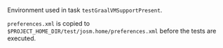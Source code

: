 Environment used in task `testGraalVMSupportPresent`.

`preferences.xml` is copied to `$PROJECT_HOME_DIR/test/josm.home/preferences.xml`
before the tests are executed.
